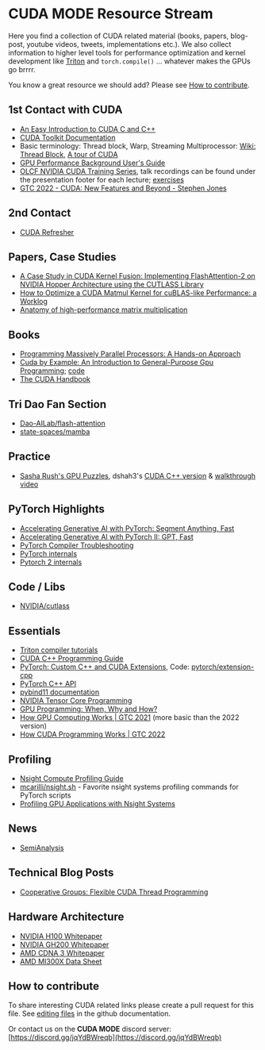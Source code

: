 # CUDA MODE Resource Stream

Here you find a collection of CUDA related material (books, papers, blog-post, youtube videos, tweets, implementations etc.). We also collect information to higher level tools for performance optimization and kernel development like [Triton](https://triton-lang.org) and `torch.compile()` ... whatever makes the GPUs go brrrr. 

You know a great resource we should add? Please see [How to contribute](#how-to-contribute).

## 1st Contact with CUDA
- [An Easy Introduction to CUDA C and C++](https://developer.nvidia.com/blog/easy-introduction-cuda-c-and-c/)
- [CUDA Toolkit Documentation ](https://docs.nvidia.com/cuda/)
- Basic terminology: Thread block, Warp, Streaming Multiprocessor: [Wiki: Thread Block](https://en.wikipedia.org/wiki/Thread_block_(CUDA_programming)), [A tour of CUDA](https://tbetcke.github.io/hpc_lecture_notes/cuda_introduction.html)
- [GPU Performance Background User's Guide](https://docs.nvidia.com/deeplearning/performance/dl-performance-gpu-background/index.html)
- [OLCF NVIDIA CUDA Training Series](https://www.olcf.ornl.gov/cuda-training-series/), talk recordings can be found under the presentation footer for each lecture; [exercises](https://github.com/olcf/cuda-training-series)
- [GTC 2022 - CUDA: New Features and Beyond - Stephen Jones](https://www.youtube.com/watch?v=SAm4gwkj2Ko)


## 2nd Contact
- [CUDA Refresher](https://developer.nvidia.com/blog/tag/cuda-refresher/)


## Papers, Case Studies
- [A Case Study in CUDA Kernel Fusion: Implementing FlashAttention-2 on NVIDIA Hopper Architecture using the CUTLASS Library](https://arxiv.org/abs/2312.11918)
- [How to Optimize a CUDA Matmul Kernel for cuBLAS-like Performance: a Worklog](https://siboehm.com/articles/22/CUDA-MMM)
- [Anatomy of high-performance matrix multiplication](https://dl.acm.org/doi/10.1145/1356052.1356053)


## Books
- [Programming Massively Parallel Processors: A Hands-on Approach](https://www.amazon.com/Programming-Massively-Parallel-Processors-Hands/dp/0323912311)
- [Cuda by Example: An Introduction to General-Purpose Gpu Programming](https://edoras.sdsu.edu/~mthomas/docs/cuda/cuda_by_example.book.pdf); [code](https://github.com/tpn/cuda-by-example)
- [The CUDA Handbook](https://www.cudahandbook.com/)


## Tri Dao Fan Section
- [Dao-AILab/flash-attention](https://github.com/Dao-AILab/flash-attention)
- [state-spaces/mamba](https://github.com/state-spaces/mamba)


## Practice
- [Sasha Rush's GPU Puzzles](https://github.com/srush/GPU-Puzzles), dshah3's [CUDA C++ version](https://github.com/dshah3/GPU-Puzzles) & [walkthrough video](https://www.youtube.com/watch?v=3frRR6fycgM)


## PyTorch Highlights
- [Accelerating Generative AI with PyTorch: Segment Anything, Fast](https://pytorch.org/blog/accelerating-generative-ai/)
- [Accelerating Generative AI with PyTorch II: GPT, Fast](https://pytorch.org/blog/accelerating-generative-ai-2/)
- [PyTorch Compiler Troubleshooting](https://github.com/pytorch/pytorch/blob/main/docs/source/torch.compiler_troubleshooting.rst)
- [PyTorch internals](http://blog.ezyang.com/2019/05/pytorch-internals/)
- [Pytorch 2 internals](https://drive.google.com/file/d/1XBox0G3FI-71efQQjmqGh0-VkCd-AHPL/view)


## Code / Libs
- [NVIDIA/cutlass](https://github.com/NVIDIA/cutlass)


## Essentials
- [Triton compiler tutorials](https://triton-lang.org/main/getting-started/tutorials/index.html)
- [CUDA C++ Programming Guide](https://docs.nvidia.com/cuda/cuda-c-programming-guide/)
- [PyTorch: Custom C++ and CUDA Extensions](https://pytorch.org/tutorials/advanced/cpp_extension.html), Code: [pytorch/extension-cpp](https://github.com/pytorch/extension-cpp/tree/master)
- [PyTorch C++ API](https://pytorch.org/cppdocs/index.html)
- [pybind11 documentation](https://pybind11.readthedocs.io/en/stable/)
- [NVIDIA Tensor Core Programming](https://leimao.github.io/blog/NVIDIA-Tensor-Core-Programming/)
- [GPU Programming: When, Why and How?](https://enccs.github.io/gpu-programming/#)
- [How GPU Computing Works | GTC 2021](https://youtu.be/3l10o0DYJXg?si=t5FHswnibAbo3s0t) (more basic than the 2022 version)
- [How CUDA Programming Works | GTC 2022](https://youtu.be/n6M8R8-PlnE?si=cJ4dWtpYaPoIuJ0q)


## Profiling
- [Nsight Compute Profiling Guide](https://docs.nvidia.com/nsight-compute/ProfilingGuide/index.html)
- [mcarilli/nsight.sh](https://gist.github.com/mcarilli/376821aa1a7182dfcf59928a7cde3223) - Favorite nsight systems profiling commands for PyTorch scripts
- [Profiling GPU Applications with Nsight Systems](https://www.youtube.com/watch?v=kKANP0kL_hk) 


## News
- [SemiAnalysis](https://www.semianalysis.com/)


## Technical Blog Posts
- [Cooperative Groups: Flexible CUDA Thread Programming](https://developer.nvidia.com/blog/cooperative-groups/)


## Hardware Architecture
- [NVIDIA H100 Whitepaper](https://resources.nvidia.com/en-us-tensor-core/gtc22-whitepaper-hopper)
- [NVIDIA GH200 Whitepaper](https://resources.nvidia.com/en-us-grace-cpu/nvidia-grace-hopper)
- [AMD CDNA 3 Whitepaper](https://www.amd.com/content/dam/amd/en/documents/instinct-tech-docs/white-papers/amd-cdna-3-white-paper.pdf)
- [AMD MI300X Data Sheet](https://www.amd.com/content/dam/amd/en/documents/instinct-tech-docs/data-sheets/amd-instinct-mi300x-data-sheet.pdf)


## How to contribute
To share interesting CUDA related links please create a pull request for this file. See [editing files](https://docs.github.com/en/repositories/working-with-files/managing-files/editing-files) in the github documentation.

Or contact us on the **CUDA MODE** discord server: [https://discord.gg/jqYdBWreqb](https://discord.gg/jqYdBWreqb)
